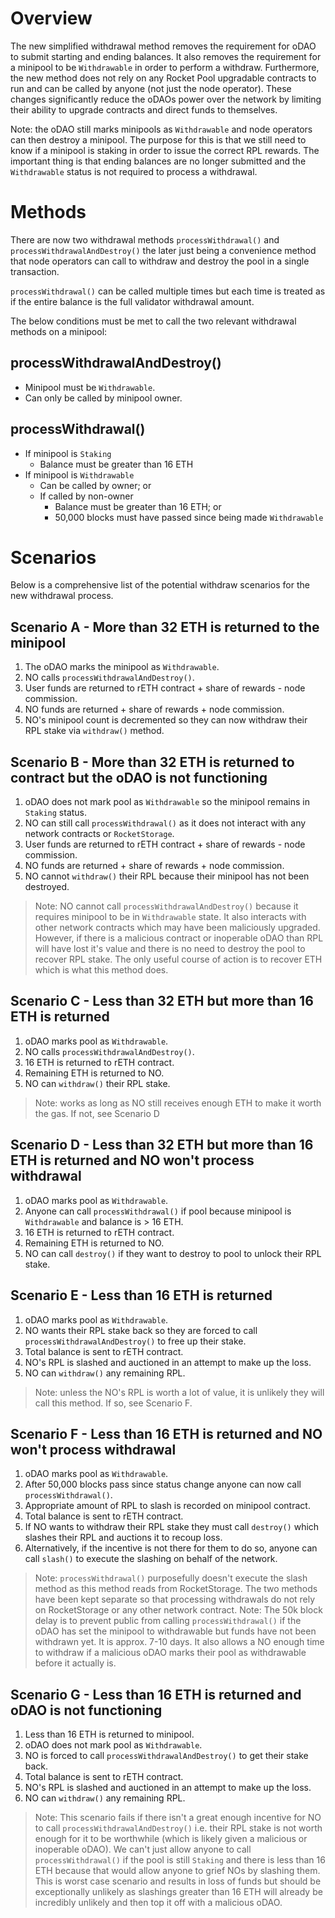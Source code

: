 Overview
========

The new simplified withdrawal method removes the requirement for oDAO to submit starting and ending balances. It also removes the requirement for a minipool to be `Withdrawable`
in order to perform a withdraw. Furthermore, the new method does not rely on any Rocket Pool upgradable contracts to run and can be called by anyone (not just the node operator). 
These changes significantly reduce the oDAOs power over the network by limiting their ability to upgrade contracts and direct funds to themselves. 

Note: the oDAO still marks minipools as `Withdrawable` and node operators can then destroy a minipool. The purpose for this is that we still need to know if a minipool is staking in order
to issue the correct RPL rewards. The important thing is that ending balances are no longer submitted and the `Withdrawable` status is not required to process a withdrawal.

Methods
=======

There are now two withdrawal methods `processWithdrawal()` and `processWithdrawalAndDestroy()` the later just being a convenience method that node operators can call to withdraw and
destroy the pool in a single transaction.

`processWithdrawal()` can be called multiple times but each time is treated as if the entire balance is the full validator withdrawal amount.

The below conditions must be met to call the two relevant withdrawal methods on a minipool:

processWithdrawalAndDestroy()
------------------------------

* Minipool must be `Withdrawable`.
* Can only be called by minipool owner.

processWithdrawal()
-------------------

* If minipool is `Staking`
    * Balance must be greater than 16 ETH
* If minipool is `Withdrawable`
    * Can be called by owner; or
    * If called by non-owner
        * Balance must be greater than 16 ETH; or
        * 50,000 blocks must have passed since being made `Withdrawable`


Scenarios
=========

Below is a comprehensive list of the potential withdraw scenarios for the new withdrawal process.

Scenario A - More than 32 ETH is returned to the minipool
---------------------------------------------------------
1. The oDAO marks the minipool as `Withdrawable`.
2. NO calls `processWithdrawalAndDestroy()`.
3. User funds are returned to rETH contract + share of rewards - node commission.
4. NO funds are returned + share of rewards + node commission.
5. NO's minipool count is decremented so they can now withdraw their RPL stake via `withdraw()` method.

Scenario B - More than 32 ETH is returned to contract but the oDAO is not functioning
-------------------------------------------------------------------------------------
1. oDAO does not mark pool as `Withdrawable` so the minipool remains in `Staking` status.
2. NO can still call `processWithdrawal()` as it does not interact with any network contracts or `RocketStorage`.
3. User funds are returned to rETH contract + share of rewards - node commission.
4. NO funds are returned + share of rewards + node commission.
5. NO cannot `withdraw()` their RPL because their minipool has not been destroyed.

> Note: NO cannot call `processWithdrawalAndDestroy()` because it requires minipool to be in `Withdrawable` state. It also interacts with other network contracts which may have been maliciously upgraded. However, if there is a malicious contract or inoperable oDAO than RPL will have lost it's value and there is no need to destroy the pool to recover RPL stake. The only useful course of action is to recover ETH which is what this method does.

Scenario C - Less than 32 ETH but more than 16 ETH is returned
---------------------------------------------------------------
1. oDAO marks pool as `Withdrawable`.
2. NO calls `processWithdrawalAndDestroy()`.
3. 16 ETH is returned to rETH contract.
4. Remaining ETH is returned to NO.
5. NO can `withdraw()` their RPL stake.

> Note: works as long as NO still receives enough ETH to make it worth the gas. If not, see Scenario D

Scenario D - Less than 32 ETH but more than 16 ETH is returned and NO won't process withdrawal
----------------------------------------------------------------------------------------------
1. oDAO marks pool as `Withdrawable`.
2. Anyone can call `processWithdrawal()` if pool because minipool is `Withdrawable` and balance is > 16 ETH.
3. 16 ETH is returned to rETH contract.
4. Remaining ETH is returned to NO.
5. NO can call `destroy()` if they want to destroy to pool to unlock their RPL stake.

Scenario E - Less than 16 ETH is returned
-----------------------------------------
1. oDAO marks pool as `Withdrawable`.
2. NO wants their RPL stake back so they are forced to call `processWithdrawalAndDestroy()` to free up their stake.
3. Total balance is sent to rETH contract.
4. NO's RPL is slashed and auctioned in an attempt to make up the loss.
5. NO can `withdraw()` any remaining RPL.

> Note: unless the NO's RPL is worth a lot of value, it is unlikely they will call this method. If so, see Scenario F.

Scenario F - Less than 16 ETH is returned and NO won't process withdrawal
-------------------------------------------------------------------------
1. oDAO marks pool as `Withdrawable`.
2. After 50,000 blocks pass since status change anyone can now call `processWithdrawal()`.
3. Appropriate amount of RPL to slash is recorded on minipool contract.
4. Total balance is sent to rETH contract.
5. If NO wants to withdraw their RPL stake they must call `destroy()` which slashes their RPL and auctions it to recoup loss.
6. Alternatively, if the incentive is not there for them to do so, anyone can call `slash()` to execute the slashing on behalf of the network.

> Note: `processWithdrawal()` purposefully doesn't execute the slash method as this method reads from RocketStorage. The two methods have been kept separate so that processing withdrawals do not rely on RocketStorage or any other network contract.
> Note: The 50k block delay is to prevent public from calling `processWithdrawal()` if the oDAO has set the minipool to withdrawable but funds have not been withdrawn yet. It is approx. 7-10 days. It also allows a NO enough time to withdraw if a
> malicious oDAO marks their pool as withdrawable before it actually is.

Scenario G - Less than 16 ETH is returned and oDAO is not functioning
---------------------------------------------------------------------
1. Less than 16 ETH is returned to minipool.
2. oDAO does not mark pool as `Withdrawable`.
3. NO is forced to call `processWithdrawalAndDestroy()` to get their stake back.
4. Total balance is sent to rETH contract.
5. NO's RPL is slashed and auctioned in an attempt to make up the loss.
6. NO can `withdraw()` any remaining RPL.

> Note: This scenario fails if there isn't a great enough incentive for NO to call `processWithdrawalAndDestroy()` i.e. their RPL stake is not worth enough for it to be worthwhile (which is likely given a malicious or inoperable oDAO). We can't just allow anyone to call `processWithdrawal()` if the pool is still `Staking` and there is less than 16 ETH because that would allow anyone to grief NOs by slashing them. This is worst case scenario and results in loss of funds but should be exceptionally unlikely as slashings greater than 16 ETH will already be incredibly unlikely and then top it off with a malicious oDAO.
